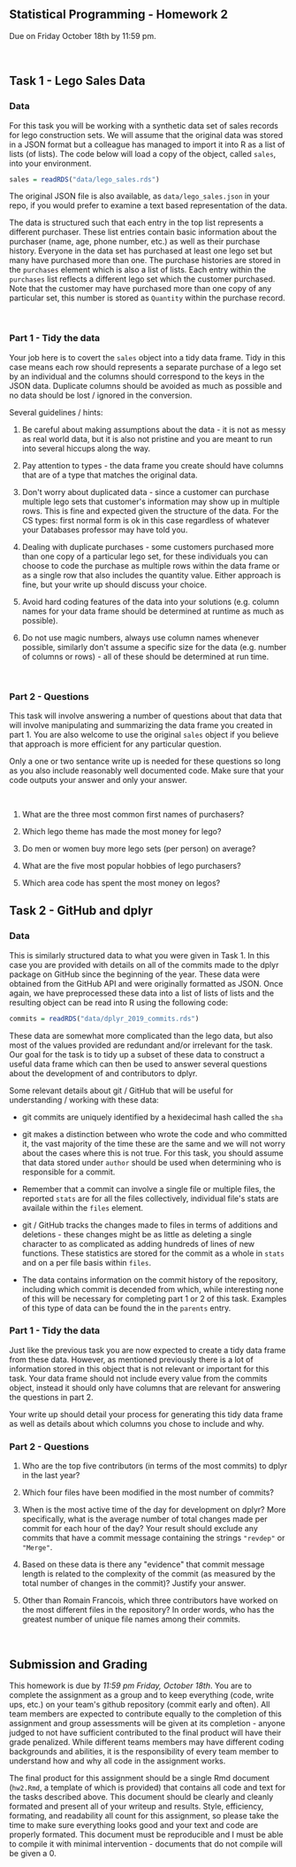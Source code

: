 Statistical Programming - Homework 2
------------
Due on Friday October 18th by 11:59 pm.

<br/>

## Task 1 - Lego Sales Data

### Data

For this task you will be working with a synthetic data set of sales records for lego construction sets. We will assume that the original data was stored in a JSON format but a colleague has managed to import it into R as a list of lists (of lists). The code below will load a copy of the object, called `sales`, into your environment.

```r
sales = readRDS("data/lego_sales.rds")
```

The original JSON file is also available, as `data/lego_sales.json` in your repo, if you would prefer to examine a text based representation of the data.

The data is structured such that each entry in the top list represents a different purchaser. These list entries contain basic information about the purchaser (name, age, phone number, etc.) as well as their purchase history. Everyone in the data set has purchased at least one lego set but many have purchased more than one. The purchase histories are stored in the `purchases` element which is also a list of lists. Each entry within the `purchases` list reflects a different lego set which the customer purchased. Note that the customer may have purchased more than one copy of any particular set, this number is stored as `Quantity` within the purchase record.

<br/>

### Part 1 - Tidy the data

Your job here is to covert the `sales` object into a tidy data frame. Tidy in this case means each row should represents a separate purchase of a lego set by an individual and the columns should correspond to the keys in the JSON data. Duplicate columns should be avoided as much as possible and no data should be lost / ignored in the conversion.

Several guidelines / hints:

1. Be careful about making assumptions about the data - it is not as messy as real world data, but it is also not pristine and you are meant to run into several hiccups along the way.

2. Pay attention to types - the data frame you create should have columns that are of a type that matches the original data. 

3. Don't worry about duplicated data - since a customer can purchase multiple lego sets that customer's information may show up in multiple rows. This is fine and expected given the structure of the data. For the CS types: first normal form is ok in this case regardless of whatever your Databases professor may have told you.

4. Dealing with duplicate purchases - some customers purchased more than one copy of a particular lego set, for these individuals you can choose to code the purchase as multiple rows within the data frame or as a single row that also includes the quantity value. Either approach is fine, but your write up should discuss your choice. 

5. Avoid hard coding features of the data into your solutions (e.g. column names for your data frame should be determined at runtime as much as possible). 

6. Do not use magic numbers, always use column names whenever possible, similarly don't assume a specific size for the data (e.g. number of columns or rows) - all of these should be determined at run time.

<br/>


### Part 2 - Questions

This task will involve answering a number of questions about that data that will involve manipulating and summarizing the data frame you created in part 1. You are also welcome to use the original `sales` object if you believe that approach is more efficient for any particular question.

Only a one or two sentance write up is needed for these questions so long as you also include reasonably well documented code. Make sure that your code outputs your answer and only your answer. 

<br/>

1. What are the three most common first names of purchasers?

1. Which lego theme has made the most money for lego?

1. Do men or women buy more lego sets (per person) on average?

1. What are the five most popular hobbies of lego purchasers?

1. Which area code has spent the most money on legos?


## Task 2 - GitHub and dplyr

### Data

This is similarly structured data to what you were given in Task 1. In this case you are provided with details on all of the commits made to the dplyr package on GitHub since the beginning of the year. These data were obtained from the GitHub API and were originally formatted as JSON. Once again, we have preprocessed these data into a list of lists of lists and the resulting object can be read into R using the following code:

```r
commits = readRDS("data/dplyr_2019_commits.rds")
```

These data are somewhat more complicated than the lego data, but also most of the values provided are redundant and/or irrelevant for the task. Our goal for the task is to tidy up a subset of these data to construct a useful data frame which can then be used to answer several questions about the development of and contributors to dplyr.

Some relevant details about git / GitHub that will be useful for understanding / working with these data:

* git commits are uniquely identified by a hexidecimal hash called the `sha`

* git makes a distinction between who wrote the code and who committed it, the vast majority of the time these are the same and we will not worry about the cases where this is not true. For this task, you should assume that data stored under `author` should be used when determining who is responsible for a commit.

* Remember that a commit can involve a single file or multiple files, the reported `stats` are for all the files collectively, individual file's stats are availale within the `files` element.

* git / GitHub tracks the changes made to files in terms of additions and deletions - these changes might be as little as deleting a single character to as complicated as adding hundreds of lines of new functions. These statistics are stored for the commit as a whole in `stats` and on a per file basis within `files`.

* The data contains information on the commit history of the repository, including which commit is decended from which, while interesting none of this will be necessary for completing part 1 or 2 of this task. Examples of this type of data can be found the in the `parents` entry. 


### Part 1 - Tidy the data

Just like the previous task you are now expected to create a tidy data frame from these data. However, as mentioned previously there is a lot of information stored in this object that is not relevant or important for this task. Your data frame should not include every value from the commits object, instead it should only have columns that are relevant for answering the questions in part 2.

Your write up should detail your process for generating this tidy data frame as well as details about which columns you chose to include and why.

### Part 2 - Questions

1. Who are the top five contributors (in terms of the most commits) to dplyr in the last year?

2. Which four files have been modified in the most number of commits?

3. When is the most active time of the day for development on dplyr? More specifically, what is the average number of total changes made per commit for each hour of the day? Your result should exclude any commits that have a commit message containing the strings `"revdep"` or `"Merge"`.

4. Based on these data is there any "evidence" that commit message length is related to the complexity of the commit (as measured by the total number of changes in the commit)? Justify your answer.

5. Other than Romain Francois, which three contributors have worked on the most different files in the repository? In order words, who has the greatest number of unique file names among their commits.


<br/>

## Submission and Grading

This homework is due by *11:59 pm Friday, October 18th*. You are to complete the assignment as a group and to keep everything (code, write ups, etc.) on your team's github repository (commit early and often). All team members are expected to contribute equally to the completion of this assignment and group assessments will be given at its completion - anyone judged to not have sufficient contributed to the final product will have their grade penalized. While different teams members may have different coding backgrounds and abilities, it is the responsibility of every team member to understand how and why all code in the assignment works.

The final product for this assignment should be a single Rmd document (`hw2.Rmd`, a template of which is provided) that contains all code and text for the tasks described above. This document should be clearly and cleanly formated and present all of your writeup and results. Style, efficiency, formating, and readability all count for this assignment, so please take the time to make sure everything looks good and your text and code are properly formated. This document must be reproducible and I must be able to compile it with minimal intervention - documents that do not compile will be given a 0. 

<br/>


